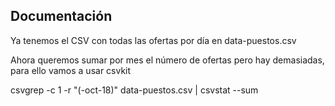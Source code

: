 ## Documentación


Ya tenemos el CSV con todas las ofertas por día en data-puestos.csv

Ahora queremos sumar por mes el número de ofertas pero hay demasiadas, para ello vamos a usar csvkit


csvgrep -c 1 -r "(-oct-18)" data-puestos.csv | csvstat --sum
